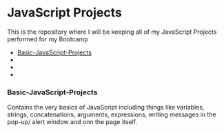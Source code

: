 # JavaScript Projects

This is the repository where I will be keeping all of my JavaScript Projects performed for my Bootcamp
* [Basic-JavaScript-Projects](Basic-JavaScript-Projects)
*
*
*


### Basic-JavaScript-Projects
Contains the very basics of JavaScript including things like variables, strings, concatenations, arguments, expressions, writing messages in the pop-up/ alert window and onn the page itself.
